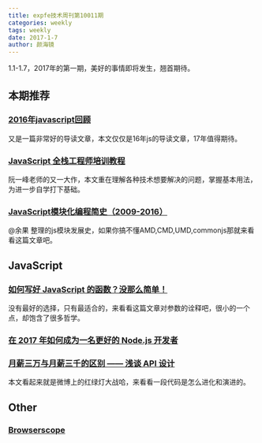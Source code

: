 ```yaml
---
title: expfe技术周刊第10011期
categories: weekly
tags: weekly
date: 2017-1-7
author: 颜海镜
---
```

1.1-1.7，2017年的第一期，美好的事情即将发生，翘首期待。

## 本期推荐
### [2016年javascript回顾](http://mp.weixin.qq.com/s?__biz=MjM5MTA1MjAxMQ==&mid=2651224793&idx=1&sn=68ae9a4b327ac26d141484392afa52ac&chksm=bd49a35d8a3e2a4bac8fac53163bad6526ee2824f77e5491cbbf6010eb98cf545956bc5367b3&mpshare=1&scene=1&srcid=0106gQOA9sJ99tDSaTQzGVOA#rd)
又是一篇非常好的导读文章，本文仅仅是16年js的导读文章，17年值得期待。

### [JavaScript 全栈工程师培训教程](http://www.ruanyifeng.com/blog/2016/11/javascript.html)
阮一峰老师的又一大作，本文重在理解各种技术想要解决的问题，掌握基本用法，为进一步自学打下基础。

### [JavaScript模块化编程简史（2009-2016）](http://mp.weixin.qq.com/s/Z8bG125LvKJFIpF8w3efRg)
@余果 整理的js模块发展史，如果你搞不懂AMD,CMD,UMD,commonjs那就来看看这篇文章吧。

<!-- more -->

## JavaScript
### [如何写好 JavaScript 的函数？没那么简单！](http://mp.weixin.qq.com/s?__biz=MzA4NjE3MDg4OQ==&mid=2650964169&idx=1&sn=bc46bd908a439dad80ee19b796eb8fe7&chksm=843aecafb34d65b9fdb0d6c379faf0cf80872fe4dea097b0b7de898f378f22da6aae70dd49ab&mpshare=1&scene=1&srcid=0105fgcdjqeGJs4cCmQhP0r8#rd)
没有最好的选择，只有最适合的，来看看这篇文章对参数的诠释吧，很小的一个点，却饱含了很多哲学。

### [在 2017 年如何成为一名更好的 Node.js 开发者](http://mp.weixin.qq.com/s?__biz=MzA4NjE3MDg4OQ==&mid=2650964152&idx=1&sn=c16caec1507ee0d6f97e14169c6fe697&chksm=843aecdeb34d65c8d8fb0b1d1691125501972e790ce7a191037495f003ee9eed2756f20634c7&mpshare=1&scene=1&srcid=0104Cyk96Ol4lpv3AiHFq3Md#rd)

### [月薪三万与月薪三千的区别 —— 浅谈 API 设计](http://mp.weixin.qq.com/s?__biz=MzA4NjE3MDg4OQ==&mid=2650964146&idx=1&sn=6ca5de478d3c9c4a700a9ef281ee505d&chksm=843aecd4b34d65c276da8566f2cfa57c43123a287013f59c07f61de0bd2c99556f2b1828aae6&mpshare=1&scene=1&srcid=01035xFI3xqOddQHKYEUIt6K#rd)
本文看起来就是微博上的红绿灯大战哈，来看看一段代码是怎么进化和演进的。

## Other
### [Browserscope](http://www.browserscope.org/)

